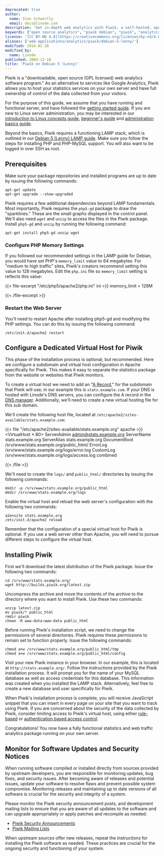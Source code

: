 ```yaml
---
deprecated: true
author:
  name: Stan Schwertly
  email: docs@linode.com
description: 'Get in-depth web analytics with Piwik, a self-hosted, open source solution on Debian Lenny.'
keywords: ["open source analytics", "piwik debian", "piwik", "analytics", "debian. tracking", "statistics"]
license: '[CC BY-ND 4.0](https://creativecommons.org/licenses/by-nd/4.0)'
aliases: ['web-applications/analytics/piwik/debian-5-lenny/']
modified: 2014-01-28
modified_by:
  name: Linode
published: 2009-12-10
title: 'Piwik on Debian 5 (Lenny)'
---
```


Piwik is a "downloadable, open source (GPL licensed) web analytics software program." As an alternative to services like Google Analytics, Piwik allows you to host your statistics services on your own server and have full ownership of control of the data collected from your visitors.

For the purpose of this guide, we assume that you have running and functional server, and have followed the [getting started guide](/docs/getting-started/). If you are new to Linux server administration, you may be interested in our [introduction to Linux concepts guide](/docs/tools-reference/introduction-to-linux-concepts/), [beginner's guide](/docs/beginners-guide/) and [administration basics guide](/docs/using-linux/administration-basics).

Beyond the basics, Piwik requires a functioning LAMP stack, which is outlined in our [Debian 5 (Lenny) LAMP guide](/docs/lamp-guides/debian-5-lenny/). Make sure you follow the steps for installing PHP and PHP-MySQL support. You will also want to be logged in over SSH as root.

Prerequisites
-------------

Make sure your package repositories and installed programs are up to date by issuing the following commands:

    apt-get update
    apt-get upgrade --show-upgraded

Piwik requires a few additional dependencies beyond LAMP fundamentals. Most importantly, Piwik requires the `php5-gd` package to draw the "sparklines." These are the small graphs displayed in the control panel. We'll also need `wget` and `unzip` to access the files in the Piwik package. Install `php5-gd` and `unzip` by running the following command:

    apt-get install php5-gd unzip wget

### Configure PHP Memory Settings

If you followed our recommended settings in the LAMP guide for Debian, you would have set PHP's `memory_limit` value to 64 megabytes. For "medium to high traffic" sites, Piwik's creators recommend setting this value to 128 megabytes. Edit the `php.ini` file so `memory_limit` setting is reflects this value:

{{< file-excerpt "/etc/php5/apache2/php.ini" ini >}}
memory_limit = 128M

{{< /file-excerpt >}}


### Restart the Web Server

You'll need to restart Apache after installing php5-gd and modifying the PHP settings. You can do this by issuing the following command:

    /etc/init.d/apache2 restart

Configure a Dedicated Virtual Host for Piwik
--------------------------------------------

This phase of the installation process is optional, but recommended. Here we configure a subdomain and virtual host configuration in Apache specifically for Piwik. This makes it easy to separate the statistics package from the website or websites that Piwik monitors.

To create a virtual host we need to add an "[A Record](/docs/networking/dns/dns-records-an-introduction/#a-and-aaaa)," for the subdomain that Piwik will use; in our example this is `stats.example.com`. If your DNS is hosted with Linode's DNS servers, you can configure the A record in the [DNS manager](/docs/dns-guides/configuring-dns-with-the-linode-manager). Additionally, we'll need to create a new virtual hosting file for this sub domain.

We'll create the following host file, located at `/etc/apache2/sites-available/stats.example.com`:

{{< file "/etc/apache2/sites-available/stats.example.org" apache >}}
<VirtualHost *:80>
    ServerAdmin admin@stats.example.org
    ServerName stats.example.org
    ServerAlias stats.example.org
    DocumentRoot /srv/www/stats.example.org/public_html/
    ErrorLog /srv/www/stats.example.org/logs/error.log
    CustomLog /srv/www/stats.example.org/logs/access.log combined
</VirtualHost>

{{< /file >}}


We'll need to create the `logs/` and `public_html/` directories by issuing the following commands:

    mkdir -p /srv/www/stats.example.org/public_html
    mkdir /srv/www/stats.example.org/logs

Enable the virtual host and reload the web server's configuration with the following two commands:

    a2ensite stats.example.org
    /etc/init.d/apache2 reload

Remember that the configuration of a special virtual host for Piwik is optional. If you use a web server other than Apache, you will need to pursue different steps to configure the virtual host.

Installing Piwik
----------------

First we'll download the latest distribution of the Piwik package. Issue the following two commands:

    cd /srv/www/stats.example.org/
    wget http://builds.piwik.org/latest.zip

Uncompress the archive and move the contents of the archive to the directory where you want to install Piwik. Use these two commands:

    unzip latest.zip
    mv piwik/* public_html
    rmdir piwik
    chown -R www-data:www-data public_html

Before running Piwik's installation script, we need to change the permissions of several directories. Piwik requires these permissions to remain set to function properly. Issue the following commands:

    chmod a+w /srv/www/stats.example.org/public_html/tmp
    chmod a+w /srv/www/stats.example.org/public_html/config

Visit your new Piwik instance in your browser. In our example, this is located at `http://stats.example.org/`. Follow the instructions provided by the Piwik installation process. It will prompt you for the name of your MySQL database as well as access credentials for this database. This information was created when you installed the LAMP stack. Alternatively, feel free to create a new database and user specifically for Piwik.

When Piwik's installation process is complete, you will receive JavaScript snippet that you can insert in every page on your site that you want to track using Piwik. If you are concerned about the security of the data collected by Piwik, consider limiting access to Piwik's virtual host, using either [rule-based](/docs/web-servers/apache/configuration/rule-based-access-control) or [authentication based access control](/docs/web-servers/apache/configuration/http-authentication).

Congratulations! You now have a fully functional statistics and web traffic analytics package running on your own server.

Monitor for Software Updates and Security Notices
-------------------------------------------------

When running software compiled or installed directly from sources provided by upstream developers, you are responsible for monitoring updates, bug fixes, and security issues. After becoming aware of releases and potential issues, update your software to resolve flaws and prevent possible system compromise. Monitoring releases and maintaining up to date versions of all software is crucial for the security and integrity of a system.

Please monitor the Piwik security announcement posts, and development mailing lists to ensure that you are aware of all updates to the software and can upgrade appropriately or apply patches and recompile as needed:

-   [Piwik Security Announcements](http://piwik.org/blog/category/security/)
-   [Piwik Mailing Lists](http://lists.piwik.org/mailman/listinfo)

When upstream sources offer new releases, repeat the instructions for installing the Piwik software as needed. These practices are crucial for the ongoing security and functioning of your system.



